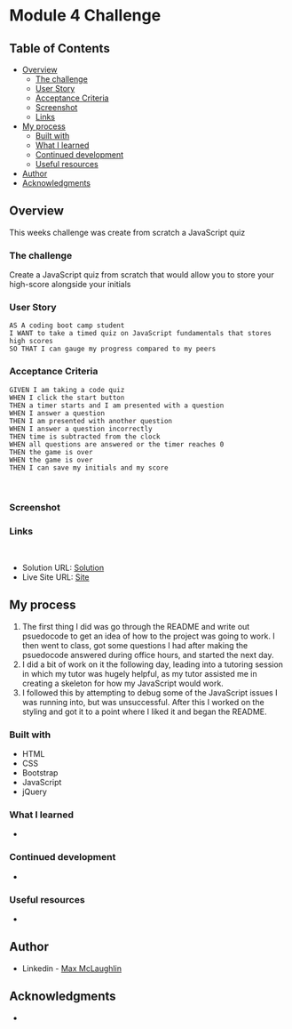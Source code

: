 # Module 4 Challenge

## Table of Contents

- [Overview](#overview)
  - [The challenge](#the-challenge)
  - [User Story](#user-story)
  - [Acceptance Criteria](#acceptance-criteria)
  - [Screenshot](#screenshot)
  - [Links](#links)
- [My process](#my-process)
  - [Built with](#built-with)
  - [What I learned](#what-i-learned)
  - [Continued development](#continued-development)
  - [Useful resources](#useful-resources)
- [Author](#author)
- [Acknowledgments](#acknowledgments)
  ​

## Overview

This weeks challenge was create from scratch a JavaScript quiz
​

### The challenge

​Create a JavaScript quiz from scratch that would allow you to store your high-score alongside your initials

### User Story

```
AS A coding boot camp student
I WANT to take a timed quiz on JavaScript fundamentals that stores high scores
SO THAT I can gauge my progress compared to my peers
```

### Acceptance Criteria

```
GIVEN I am taking a code quiz
WHEN I click the start button
THEN a timer starts and I am presented with a question
WHEN I answer a question
THEN I am presented with another question
WHEN I answer a question incorrectly
THEN time is subtracted from the clock
WHEN all questions are answered or the timer reaches 0
THEN the game is over
WHEN the game is over
THEN I can save my initials and my score
```

​

### Screenshot

### Links

​

- Solution URL: [Solution](https://github.com/lafflin/JavaScript-Quiz-04)
- Live Site URL: [Site](https://lafflin.github.io/JavaScript-Quiz-04/)
  ​

## My process

1. The first thing I did was go through the README and write out psuedocode to get an idea of how to the project was going to work. I then went to class, got some questions I had after making the psuedocode answered during office hours, and started the next day.
2. I did a bit of work on it the following day, leading into a tutoring session in which my tutor was hugely helpful, as my tutor assisted me in creating a skeleton for how my JavaScript would work.
3. I followed this by attempting to debug some of the JavaScript issues I was running into, but was unsuccessful. After this I worked on the styling and got it to a point where I liked it and began the README.

### Built with

- HTML
- CSS
- Bootstrap
- JavaScript
- jQuery

### What I learned

-

### Continued development

-

### Useful resources

-

## Author

- Linkedin - [Max McLaughlin](https://www.linkedin.com/in/max-mcla/)

## Acknowledgments

-
